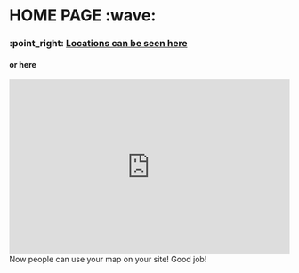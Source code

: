 <h1> HOME PAGE :wave: </h1>

<h3> :point_right: <a href="https://alissarose.github.io/mock-elections/mock-election-locations/"> Locations can be seen here</a></h3>

<h4> or here </h4>
<iframe width="100%" height="315" src="https://alissarose.github.io/mock-elections/mock-election-locations/" frameborder="0" allowfullscreen=""></iframe>
Now people can use your map on your site! 
Good job!

